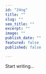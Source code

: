 ```yaml
---
id: "24ng"
title: ""
slug: ""
seo_title: ""
excerpt: ""
image: ""
publish_date: ""
featured: false
published: false

---
```


Start writing...
